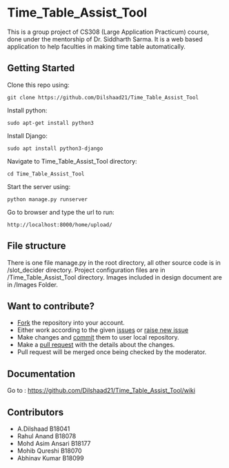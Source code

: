 # Time_Table_Assist_Tool
This is a group project of CS308 (Large Application Practicum) course, done under the mentorship of Dr. Siddharth Sarma. It is a web based application to help faculties in making time table automatically.

## Getting Started
Clone this repo using:

``git clone https://github.com/Dilshaad21/Time_Table_Assist_Tool``

Install python:

``sudo apt-get install python3 ``

Install Django:

``sudo apt install python3-django``

Navigate to Time_Table_Assist_Tool directory:

``cd Time_Table_Assist_Tool``

Start the server using:

``python manage.py runserver``

Go to browser and type the url to run:

``http://localhost:8000/home/upload/``


## File structure

There is one file manage.py in the root directory, all other source code is in /slot_decider directory. Project configuration files are in /Time_Table_Assist_Tool directory. Images included in design document are in /Images Folder.

## Want to contribute?

* [Fork](https://docs.github.com/en/free-pro-team@latest/github/getting-started-with-github/fork-a-repo) the repository into your account.
* Either work according to the given [issues](https://github.com/Dilshaad21/Time_Table_Assist_Tool/issues) or [raise new issue](https://github.com/Dilshaad21/Time_Table_Assist_Tool/issues/new)
* Make changes and [commit](https://docs.github.com/en/free-pro-team@latest/desktop/contributing-and-collaborating-using-github-desktop/committing-and-reviewing-changes-to-your-project) them to user local repository.
* Make a [pull request](https://docs.github.com/en/free-pro-team@latest/github/collaborating-with-issues-and-pull-requests/creating-a-pull-request) with the details about the changes.
* Pull request will be merged once being checked by the moderator.

## Documentation
Go to : https://github.com/Dilshaad21/Time_Table_Assist_Tool/wiki

## Contributors
* A.Dilshaad B18041
* Rahul Anand B18078
* Mohd Asim Ansari B18177
* Mohib Qureshi B18070
* Abhinav Kumar B18099
